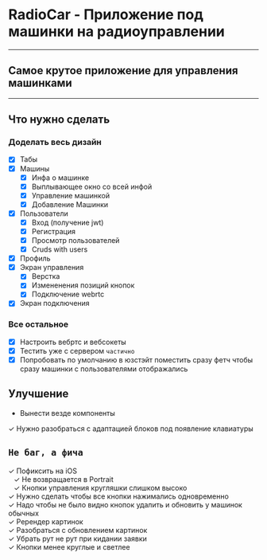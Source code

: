 # RadioCar - Приложение под машинки на радиоуправлении

---

## Самое крутое приложение для управления машинками

---

## Что нужно сделать

### Доделать весь дизайн

* [x] Табы
* [x] Машины
  * [x] Инфа о машинке
  * [x] Выплывающее окно со всей инфой
  * [x] Управление машинкой
  * [x] Добавление Машинки
* [x] Пользователи
  * [x] Вход (получение jwt)
  * [x] Регистрация
  * [x] Просмотр пользователей
  * [x] Cruds with users
* [x] Профиль
* [x] Экран управления
  * [x] Верстка
  * [x] Измененения позиций кнопок
  * [x] Подключение webrtc
* [x] Экран подключения

### Все остальное

* [x] Настроить вебртс и вебсокеты
* [x] Тестить уже с сервером ```частично```
* [x] Попробовать по умолчанию в юзстэйт поместить сразу фетч чтобы сразу машинки с пользователями отображались

## Улучшение

* Вынести везде компоненты

&check; Нужно разобраться с адаптацией блоков под появление клавиатуры

## ```Не баг, а фича```

&check; Пофиксить на iOS  
  &ensp; &check; Не возвращается в Portrait  
  &ensp; &check; Кнопки управления кругляшки слишком высоко  
&check; Нужно сделать чтобы все кнопки нажимались одновременно  
&check; Надо чтобы не было видно кнопок удалить и обновить у машинок обычных  
&check; Ререндер картинок  
&check; Разобраться с обновлением картинок  
&check; Убрать рут не рут при кидании заявки  
&check; Кнопки менее круглые и светлее  
